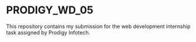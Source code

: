 # PRODIGY_WD_05
This repository contains my submission for the web development internship task assigned by Prodigy Infotech.
